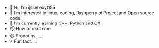 - 👋 Hi, I’m @sebexyt155
- 👀 I’m interested in linux, coding, Rasbperry pi Project and Open source code.
- 🌱 I’m currently learning C++, Python and C#
- 📫 How to reach me 
- 😄 Pronouns: ...
- ⚡ Fun fact: ...


